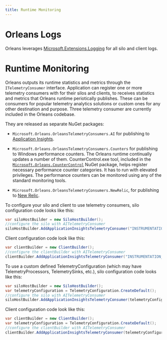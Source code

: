 ```yaml
---
title: Runtime Monitoring
---
```


# Orleans Logs

Orleans leverages [Microsoft.Extensions.Logging](https://www.nuget.org/packages/Microsoft.Extensions.Logging/) for all silo and client logs.

# Runtime Monitoring

Orleans outputs its runtime statistics and metrics through the `ITelemetryConsumer` interface.
Application can register one or more telemetry consumers with for their silos and clients, to receives statistics and metrics that Orleans runtime  periotically publishes.
These can be consumers for popular telemetry analytics solutions or custom ones for any other destination and purpose.
Three telemetry consumer are currently included in the Orleans codebase.

They are released as separate NuGet packages: 

- `Microsoft.Orleans.OrleansTelemetryConsumers.AI` for publishing to [Application Insights](https://azure.microsoft.com/en-us/services/application-insights/).

- `Microsoft.Orleans.OrleansTelemetryConsumers.Counters` for publishing to Windows performance counters.
The Orleans runtime continually updates a number of them.
CounterControl.exe tool, included in the [`Microsoft.Orleans.CounterControl`](https://www.nuget.org/packages/Microsoft.Orleans.CounterControl/) NuGet package, helps register necessary performance counter categories.
It has to run with elevated privileges.
The performance counters can be monitored using any of the standard monitoring tools.

- `Microsoft.Orleans.OrleansTelemetryConsumers.NewRelic`, for publishing to [New Relic](https://newrelic.com/).

To configure your silo and client to use telemetry consumers, silo configuration code looks like this: 
```c#
var siloHostBuilder = new SiloHostBuilder();
//configure the silo with AITelemetryConsumer
siloHostBuilder.AddApplicationInsightsTelemetryConsumer("INSTRUMENTATION_KEY");
```

Client configuration code look like this: 
```c#
var clientBuilder = new ClientBuilder();
//configure the clientBuilder with AITelemetryConsumer
clientBuilder.AddApplicationInsightsTelemetryConsumer("INSTRUMENTATION_KEY");
```

To use a custom defined TelemetryConfiguration (which may have TelemetryProcessors, TelemetrySinks, etc.), silo configuration code looks like this: 
```c#
var siloHostBuilder = new SiloHostBuilder();
var telemetryConfiguration = TelemetryConfiguration.CreateDefault();
//configure the silo with AITelemetryConsumer
siloHostBuilder.AddApplicationInsightsTelemetryConsumer(telemetryConfiguration);
```

Client configuration code look like this: 
```c#
var clientBuilder = new ClientBuilder();
var telemetryConfiguration = TelemetryConfiguration.CreateDefault();
//configure the clientBuilder with AITelemetryConsumer
clientBuilder.AddApplicationInsightsTelemetryConsumer(telemetryConfiguration);
```